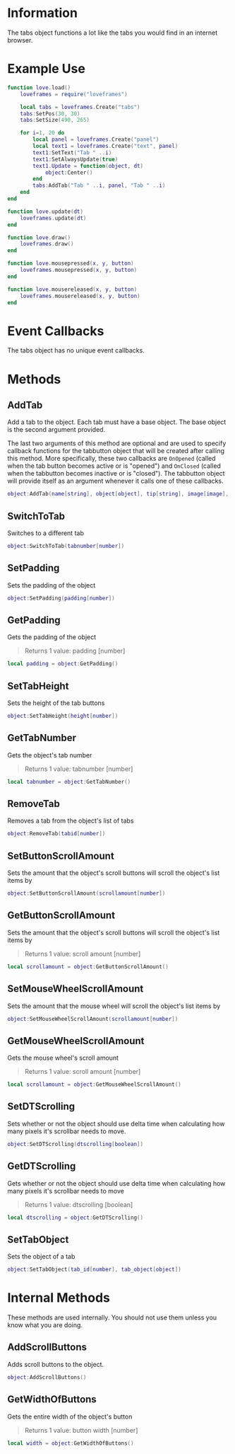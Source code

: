 # Information
The tabs object functions a lot like the tabs you would find in an internet browser.

# Example Use
```lua
function love.load()
    loveframes = require("loveframes")

    local tabs = loveframes.Create("tabs")
    tabs:SetPos(30, 30)
    tabs:SetSize(490, 265)

    for i=1, 20 do
        local panel = loveframes.Create("panel")
        local text1 = loveframes.Create("text", panel)
        text1:SetText("Tab " ..i)
        text1:SetAlwaysUpdate(true)
        text1.Update = function(object, dt)
            object:Center()
        end
        tabs:AddTab("Tab " ..i, panel, "Tab " ..i)
    end
end

function love.update(dt)
    loveframes.update(dt)
end

function love.draw()
    loveframes.draw()
end

function love.mousepressed(x, y, button)
    loveframes.mousepressed(x, y, button)
end

function love.mousereleased(x, y, button)
    loveframes.mousereleased(x, y, button)
end
```

# Event Callbacks
The tabs object has no unique event callbacks.

# Methods
## AddTab
Add a tab to the object. Each tab must have a base object. The base object is the second argument provided. 

The last two arguments of this method are optional and are used to specify callback functions for the tabbutton object that will be created after calling this method. More specifically, these two callbacks are `OnOpened` (called when the tab button becomes active or is "opened") and `OnClosed` (called when the tabbutton becomes inactive or is "closed"). The tabbutton object will provide itself as an argument whenever it calls one of these callbacks.

```lua
object:AddTab(name[string], object[object], tip[string], image[image], onopened[func], onclosed[func])
```

## SwitchToTab
Switches to a different tab

```lua
object:SwitchToTab(tabnumber[number])
```

## SetPadding
Sets the padding of the object

```lua
object:SetPadding(padding[number])
```

## GetPadding
Gets the padding of the object 

> Returns 1 value: padding [number]

```lua
local padding = object:GetPadding()
```

## SetTabHeight
Sets the height of the tab buttons

```lua
object:SetTabHeight(height[number])
```

## GetTabNumber
Gets the object's tab number 

> Returns 1 value: tabnumber [number]

```lua
local tabnumber = object:GetTabNumber()
```

## RemoveTab
Removes a tab from the object's list of tabs

```lua
object:RemoveTab(tabid[number])
```

## SetButtonScrollAmount
Sets the amount that the object's scroll buttons will scroll the object's list items by

```lua
object:SetButtonScrollAmount(scrollamount[number])
```

## GetButtonScrollAmount
Sets the amount that the object's scroll buttons will scroll the object's list items by 

> Returns 1 value: scroll amount [number]

```lua
local scrollamount = object:GetButtonScrollAmount()
```

## SetMouseWheelScrollAmount
Sets the amount that the mouse wheel will scroll the object's list items by

```lua
object:SetMouseWheelScrollAmount(scrollamount[number])
```

## GetMouseWheelScrollAmount
Gets the mouse wheel's scroll amount 

> Returns 1 value: scroll amount [number]

```lua
local scrollamount = object:GetMouseWheelScrollAmount()
```

## SetDTScrolling
Sets whether or not the object should use delta time when calculating how many pixels it's scrollbar needs to move.

```lua
object:SetDTScrolling(dtscrolling[boolean])
```

## GetDTScrolling 
Gets whether or not the object should use delta time when calculating how many pixels it's scrollbar needs to move

> Returns 1 value: dtscrolling [boolean]

```lua
local dtscrolling = object:GetDTScrolling()
```

## SetTabObject
Sets the object of a tab 

```lua
object:SetTabObject(tab_id[number], tab_object[object])
```

# Internal Methods
These methods are used internally. You should not use them unless you know what you are doing.

## AddScrollButtons
Adds scroll buttons to the object. 

```lua
object:AddScrollButtons()
```

## GetWidthOfButtons
Gets the entire width of the object's button 

> Returns 1 value: button width [number] 

```lua
local width = object:GetWidthOfButtons()
```
